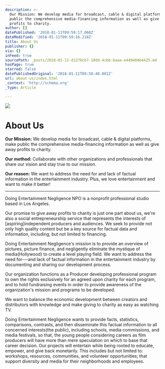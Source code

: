 ```yaml
---
description: >-
  Our Mission: We develop media for broadcast, cable & digital platforms, make
  public the comprehensive media-financing information as well as give away
  profits to charity.
author: []
datePublished: '2018-01-11T09:59:17.060Z'
dateModified: '2018-01-11T09:59:16.218Z'
title: About Us
publisher: {}
via: {}
inFeed: true
sourcePath: _posts/2018-01-11-d1278cb7-10dd-4cbb-baaa-e449404b4425.md
hasPage: true
starred: false
datePublishedOriginal: '2018-01-11T09:58:40.081Z'
url: about-us/index.html
_context: 'http://schema.org'
_type: Article

---
```

![](https://the-grid-user-content.s3-us-west-2.amazonaws.com/0022e851-f3b4-4187-a06e-c0ff771cea63.jpg)

# About Us

**Our Mission:** We develop media for broadcast, cable & digital platforms, make public the comprehensive media-financing information as well as give away profits to charity.

**Our method:** Collaborate with other organizations and professionals that share our vision and stay true to our mission.

**Our reason:** We want to address the need for and lack of factual information in the entertainment industry. Plus, we love entertainment and want to make it better!

---

Doing Entertainment Negligence NPO is a nonprofit professional studio based in Los Angeles.

Our promise to give away profits to charity is just one part about us, we're also a social entrepreneurship service that represents the interests of \[aspiring\]independent producers and audiences. We seek to provide not only high quality content but be a key source for factual data and information, including, but not limited to financing.

Doing Entertainment Negligence's mission is to provide an overview of pictures, picture finance, and negligently eliminate the mystique of media(Hollywood) to create a level playing field. We want to address the need for---and lack of factual information in the entertainment industry by documenting and sharing our development process.

Our organization functions as a Producer developing professional program to own the rights exclusively for an agreed upon charity for each program, and to hold fundraising events in order to provide awareness of the organization's mission and programs to be developed.

We want to balance the economic development between creators and distributors with knowledge and make giving to charity as easy as watching TV.

Doing Entertainment Negligence wants to provide facts, statistics, comparisons, contrasts, and then disseminate this factual information to all concerned interests(the public), including schools, media commissions, and media festivals, so that, the young people considering careers as film producers will have more than mere speculation on which to base that career decision. Our projects will entertain while being rooted to educate, empower, and give back monetarily. This includes but not limited to: workshops, resources, communities, and volunteer opportunities; that support diversity and media for their neighborhoods and employees.